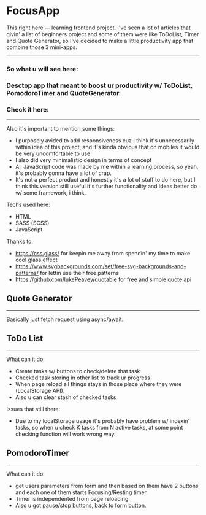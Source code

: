 # FocusApp
This right here — learning frontend project. I've seen a lot of articles that givin' a list of beginners project and some of them were like ToDoList, Timer and Quote Generator, so I've decided to make a little productivity app that combine those 3 mini-apps. 

---
### So what u will see here:
### Desctop app that meant to boost ur productivity w/ ToDoList, PomodoroTimer and QuoteGenerator. 
### Check it here: 
---
Also it's important to mention some things: 
- I purposely avided to add responsiveness cuz I think it's unnecessarily within idea of this project, and it's kinda obvious that on mobiles it would be very uncomfortable to use
- I also did very minimalistic design in terms of concept
- All JavaScript code was made by me within a learning process, so yeah, it's probably gonna have a lot of crap.
- It's not a perfect product and honestly it's a lot of stuff to do here, but I think this version still useful it's further functionality and ideas better do w/ some framework, i think.

Techs used here: 
- HTML
- SASS (SCSS)
- JavaScript

Thanks to: 
- https://css.glass/ for keepin me away from spendin' my time to make cool glass effect
- https://www.svgbackgrounds.com/set/free-svg-backgrounds-and-patterns/ for lettin use their free patterns
- https://github.com/lukePeavey/quotable for free and simple quote api

## Quote Generator
---
Basically just fetch request using async/await. 
## ToDo List 
---
What can it do: 
- Create tasks w/ buttons to check/delete that task
- Checked task storing in other list to track ur progress
- When page reload all things stays in those place where they were (LocalStorage API).
- Also u can clear stash of checked tasks

Issues that still there: 
- Due to my localStorage usage it's probably have problem w/ indexin' tasks, so when u check K tasks from N active tasks, at some point checking function will work wrong way. 
## PomodoroTimer
---
What can it do: 
- get users parameters from form and then based on them have 2 buttons and each one of them starts Focusing/Resting timer. 
- Timer is independented from page reloading.
- Also u got pause/stop buttons, back to form button.